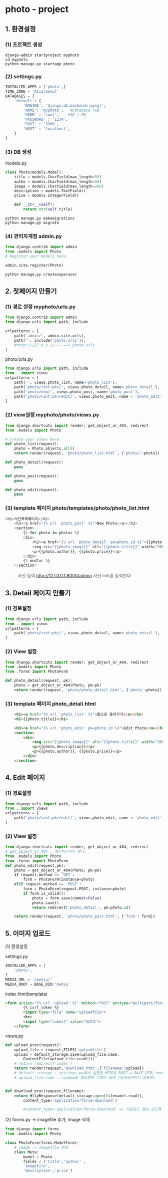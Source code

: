 # photo - project

## 1. 환경설정

### (1) 프로젝트 생성

```
django-admin startproject myphoto
cd myphoto
python manage.py startapp photo
```

### (2) settings.py

```python
INSTALLED_APPS = ['photo',]
TIME_ZONE = 'Asia/Seoul'
DATABASES = {
    'default': {
        'ENGINE': 'django.db.backends.mysql',
        'NAME': 'myphoto',   #Database 이름
        'USER' : 'root',    #ID / PW
        'PASSWORD' : '1234',
        'PORT' : '3306',
        'HOST' : 'localhost',
    }
}
```

### (3) DB 생성
models.py

   ```python
   class Photo(models.Model):
       title = models.CharField(max_length=50)
       autho = models.CharField(max_length=50)
       image = models.CharField(max_length=200)
       description = models.TextField()
       price = models.IntegerField()
   
       def __str__(self):
           return str(self.title)
   ```

   ```
   python manage.py makemigrations
   python manage.py migrate
   ```

### (4) 관리자계정  admin.py
   ```python
   from django.contrib import admin
   from .models import Photo
   # Register your models here.
   
   admin.site.register(Photo)
   ```

   ```python
   python manage.py createsuperuser
   ```

## 2. 첫페이지 만들기

### (1) 경로 설정 myphoto/urls.py

   ```python
   from django.contrib import admin
   from django.urls import path, include
   
   urlpatterns = [
       path('admin/', admin.site.urls),
       path('', include('photo.urls')),
       #http://127.0.0.1/~~~ ==> photo.urls
   ]
   ```

   photo/urls.py

   ```python
   from django.urls import path, include
   from . import views
   urlpatterns = [
       path('', views.photo_list, name='photo_list'),
       path('photo/<int:pk>/', views.photo_detail, name='photo_detail'),
       path('photo/new/', views.photo_post, name='photo_post'),
       path('photo/<int:pk>/edit/', views.photo_edit, name = 'photo_edit'),
   ]
   ```

### (2) view설정   myphoto/photo/views.py
   ```python
   from django.shortcuts import render, get_object_or_404, redirect
   from .models import Photo
   
   # Create your views here.
   def photo_list(request):
       photo = Photo.objects.all()
       return render(request, 'photo/photo_list.html', {'photos':photo})
   
   def photo_detail(request):
       pass
   
   def photo_post(request):
       pass
   
   def photo_edit(request):
       pass
   ```

   

### (3) template 페이지  photo/templates/photo/photo_list.html
   ```python
   <h1>사진목록페이지</h1>
       <h3><a href="{% url 'photo_post' %}">New Photo</a></h3>
       <section>
           {% for photo in photos %}
           <div>
               <h2><a href="{% url 'photo_detail' pk=photo.id %}">{{photo.title}}</a></h2>
               <img src="{{photo.image}}" alt="{{photo.title}}" width="300px">
               <p>{{photo.author}}, {{photo.price}}</p>
           </div>
           {% endfor %}
       </section>
   ```

> 사진 입력
>   http://127.0.0.1:8000/admin
>   사진 link를 입력한다.

## 3. Detail 페이지 만들기

### (1) 경로설정

```python
from django.urls import path, include
from . import views
urlpatterns = [
    path('photo/<int:pk>/', views.photo_detail, name='photo_detail'),
]
```



### (2) View 설정

```python
from django.shortcuts import render, get_object_or_404, redirect
from .models import Photo
from .forms import PhotoForm

def photo_detail(request, pk):
    photo = get_object_or_404(Photo, pk=pk)
    return render(request, 'photo/photo_detail.html', {'photo':photo})
```



### (3) template 페이지 photo_detail.html

```html
    <h1><a href="{% url 'photo_list' %}">홈으로 돌아가기</a></h1>
    <h1>{{photo.title}}</h1>

    <h3><a href="{% url 'photo_edit' pk=photo.id %}">Edit Photo</a></h3>
    <section>
        <div>
            <img src="{{photo.image}}" alt="{{photo.title}}" width="300px">
            <p>{{photo.description}}</p>
            <p>{{photo.author}}, {{photo.price}}</p>
        </div>
    </section>
```



## 4. Edit 페이지

### (1) 경로설정

```python
from django.urls import path, include
from . import views
urlpatterns = [
    path('photo/<int:pk>/edit/', views.photo_edit, name = 'photo_edit'),
]
```

### (2) View 설정

```python
from django.shortcuts import render, get_object_or_404, redirect
# get_object_or_404 : 에러처리까지 한다.
from .models import Photo
from .forms import PhotoForm
def photo_edit(request,pk):
    photo = get_object_or_404(Photo, pk=pk)
    if request.method == 'GET':
        form = PhotoForm(instance=photo)
    elif request.method == 'POST':
        form = PhotoForm(request.POST, instance=photo)
        if form.is_valid():
            photo = form.save(commit=False)
            photo.save()
            return redirect('photo_detail', pk=photo.id)

    return render(request, 'photo/photo_post.html', {'form': form})
```



## 5. 이미지 업로드

(1) 환경설정

settings.py

```python
INSTALLED_APPS = [    
    'photo',
]
MEDIA_URL = '/media/'
MEDIA_ROOT = BASE_DIR/'media'
```

index.html(template)

```html
<form action="{% url 'upload' %}" method="POST" enctype="multipart/form-data">
        {% csrf_token %}
        <input type="file" name="uploadfile">
        <br>
        <input type="submit" value="업로드">
    </form>
```

views.py

```python
def upload_proc(request):
    upload_file = request.FILES['uploadfile']
    upload = default_storage.save(upload_file.name,
        ContentFile(upload_file.read()))
    # return redirect('index')
    return render(request,'download.html',{'filename':upload})
    # default_storage : settings.py에서 설정한 MEDIA_ROOT = BASE_DIR/'media'
    # upload_file.name : random을 화일명에 더해서 올림 (덮어쓰여지지 않도록)


def download_proc(request,filename):
    return HttpResponse(default_storage.open(filename).read(),
        content_type='application/force-downlaod')

        #content_type='application/force-downlaod' => 다운로드 할수 있도록 하는 타입
```



(2) forms.py -> imagefile 추가, image 삭제

```python
from django import forms
from .models import Photo

class PhotoForm(forms.ModelForm):
    # image -> imagefile 변경
    class Meta:
        model = Photo
        fields = ('title','author' ,
        'imagefile',
        'description','price')
```



